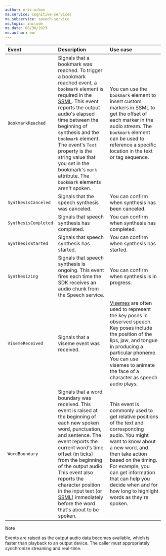 ```yaml
---
author: eric-urban
ms.service: cognitive-services
ms.subservice: speech-service
ms.topic: include
ms.date: 08/30/2023
ms.author: eur
---
```



| Event | Description | Use case |
|:--- |:--- |:--- |
| `BookmarkReached` | Signals that a bookmark was reached. To trigger a bookmark reached event, a `bookmark` element is required in the [SSML](../../../speech-synthesis-markup-structure.md#bookmark-element). This event reports the output audio's elapsed time between the beginning of synthesis and the `bookmark` element. The event's `Text` property is the string value that you set in the bookmark's `mark` attribute. The `bookmark` elements aren't spoken. | You can use the `bookmark` element to insert custom markers in SSML to get the offset of each marker in the audio stream. The `bookmark` element can be used to reference a specific location in the text or tag sequence. |
| `SynthesisCanceled` | Signals that the speech synthesis was canceled. | You can confirm when synthesis has been canceled. |
| `SynthesisCompleted` | Signals that speech synthesis has completed. | You can confirm when synthesis has completed. |
| `SynthesisStarted` | Signals that speech synthesis has started. | You can confirm when synthesis has started. |
| `Synthesizing` | Signals that speech synthesis is ongoing. This event fires each time the SDK receives an audio chunk from the Speech service. | You can confirm when synthesis is in progress. |
| `VisemeReceived` | Signals that a viseme event was received. | [Visemes](../../../how-to-speech-synthesis-viseme.md) are often used to represent the key poses in observed speech. Key poses include the position of the lips, jaw, and tongue in producing a particular phoneme. You can use visemes to animate the face of a character as speech audio plays. |
| `WordBoundary` | Signals that a word boundary was received. This event is raised at the beginning of each new spoken word, punctuation, and sentence. The event reports the current word's time offset (in ticks) from the beginning of the output audio. This event also reports the character position in the input text (or [SSML](../../../speech-synthesis-markup.md)) immediately before the word that's about to be spoken. | This event is commonly used to get relative positions of the text and corresponding audio. You might want to know about a new word, and then take action based on the timing. For example, you can get information that can help you decide when and for how long to highlight words as they're spoken. |

> [!NOTE]
> Events are raised as the output audio data becomes available, which is faster than playback to an output device. The caller must appropriately synchronize streaming and real-time.
